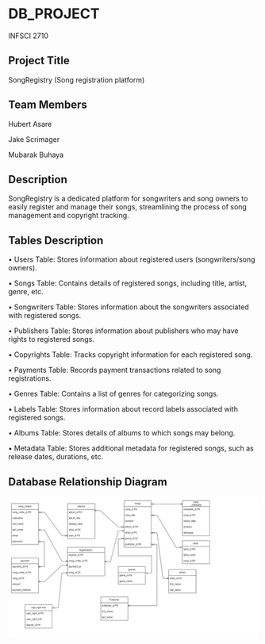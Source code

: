 # DB_PROJECT
INFSCI 2710 
 

## Project Title 

SongRegistry (Song registration platform) 

## Team Members 

Hubert Asare 

Jake Scrimager 

Mubarak Buhaya 

## Description 

SongRegistry is a dedicated platform for songwriters and song owners to easily register and manage their songs, streamlining the process of song management and copyright tracking. 

## Tables Description 

•	Users Table: Stores information about registered users (songwriters/song owners).

•	Songs Table: Contains details of registered songs, including title, artist, genre, etc.

•	Songwriters Table: Stores information about the songwriters associated with registered songs.

•	Publishers Table: Stores information about publishers who may have rights to registered songs.

•	Copyrights Table: Tracks copyright information for each registered song.

•	Payments Table: Records payment transactions related to song registrations.

•	Genres Table: Contains a list of genres for categorizing songs.

•	Labels Table: Stores information about record labels associated with registered songs.

•	Albums Table: Stores details of albums to which songs may belong.

•	Metadata Table: Stores additional metadata for registered songs, such as release dates, durations, etc.




## Database Relationship Diagram

![Logo](https://github.com/MubarakBu/DB_PROJECT/blob/main/db_project.png?raw=true)